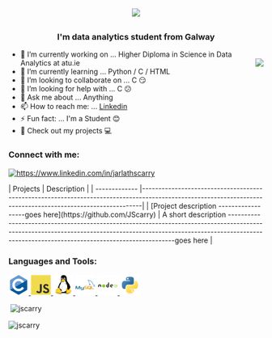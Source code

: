 <h1 align="center">
    <img src="https://readme-typing-svg.herokuapp.com/?font=Teko&size=55&center=true&vCenter=true&width=500&height=70&duration=5000&lines=Hi+There!+👋;+Welcome+to+my+Github+page!;" />
</h1>

<h3 align="center">I'm data analytics student from Galway</h3>

- 🔭 I’m currently working on ... Higher Diploma in Science in Data Analytics at atu.ie <img align="right" src="https://visitor-badge.laobi.icu/badge?page_id=JScarry.JScarry" />
- 🌱 I’m currently learning ... Python / C / HTML
- 👯 I’m looking to collaborate on ... C :smirk:
- 🤔 I’m looking for help with ... C :confused:
- 💬 Ask me about ... Anything
- 📫 How to reach me: ... [Linkedin](https://www.linkedin.com/in/jarlathscarry)
- ⚡ Fun fact: ... I'm a Student :blush:
- 👋 Check out my projects  💻 

<h3 align="left">Connect with me:</h3>
<p align="left">
<a href="https://linkedin.com/in/https://www.linkedin.com/in/jarlathscarry" target="blank"><img align="center" src="https://raw.githubusercontent.com/rahuldkjain/github-profile-readme-generator/master/src/images/icons/Social/linked-in-alt.svg" alt="https://www.linkedin.com/in/jarlathscarry" height="30" width="40" /></a>
</p>
| Projects | Description                                                                                                                                               |
| ------------- |------------------------------------------------------------------------------------------------------------------------------------------------------------|
| [Project description ------------------goes here](https://github.com/JScarry) | A short description -------------------------------------------------------------------------------------------------------------------------------------------------------------------------------------------------------------------------goes here |

<h3 align="left">Languages and Tools:</h3>
<p align="left"> <a href="https://www.cprogramming.com/" target="_blank" rel="noreferrer"> <img src="https://raw.githubusercontent.com/devicons/devicon/master/icons/c/c-original.svg" alt="c" width="40" height="40"/> </a> <a href="https://developer.mozilla.org/en-US/docs/Web/JavaScript" target="_blank" rel="noreferrer"> <img src="https://raw.githubusercontent.com/devicons/devicon/master/icons/javascript/javascript-original.svg" alt="javascript" width="40" height="40"/> </a> <a href="https://www.linux.org/" target="_blank" rel="noreferrer"> <img src="https://raw.githubusercontent.com/devicons/devicon/master/icons/linux/linux-original.svg" alt="linux" width="40" height="40"/> </a> <a href="https://www.mysql.com/" target="_blank" rel="noreferrer"> <img src="https://raw.githubusercontent.com/devicons/devicon/master/icons/mysql/mysql-original-wordmark.svg" alt="mysql" width="40" height="40"/> </a> <a href="https://nodejs.org" target="_blank" rel="noreferrer"> <img src="https://raw.githubusercontent.com/devicons/devicon/master/icons/nodejs/nodejs-original-wordmark.svg" alt="nodejs" width="40" height="40"/> </a> <a href="https://www.python.org" target="_blank" rel="noreferrer"> <img src="https://raw.githubusercontent.com/devicons/devicon/master/icons/python/python-original.svg" alt="python" width="40" height="40"/> </a> </p>

<p>&nbsp;<img align="center" src="https://github-readme-stats.vercel.app/api?username=jscarry&show_icons=true&locale=en" alt="jscarry" /></p>

<p><img align="center" src="https://github-readme-streak-stats.herokuapp.com/?user=jscarry&" alt="jscarry" /></p>

